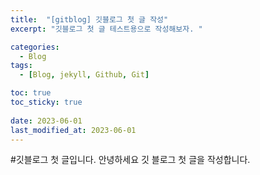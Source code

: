 ```yaml
---
title:  "[gitblog] 깃블로그 첫 글 작성"
excerpt: "깃블로그 첫 글 테스트용으로 작성해보자. "

categories:
  - Blog
tags:
  - [Blog, jekyll, Github, Git]

toc: true
toc_sticky: true
 
date: 2023-06-01
last_modified_at: 2023-06-01
---
```


#깃블로그 첫 글입니다.
안녕하세요 깃 블로그 첫 글을 작성합니다.